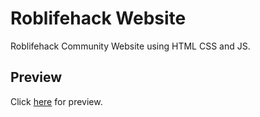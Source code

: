 # Roblifehack Website
Roblifehack Community Website using HTML CSS and JS.
## Preview
Click [here](https://www.roblifehackc.com) for preview.
